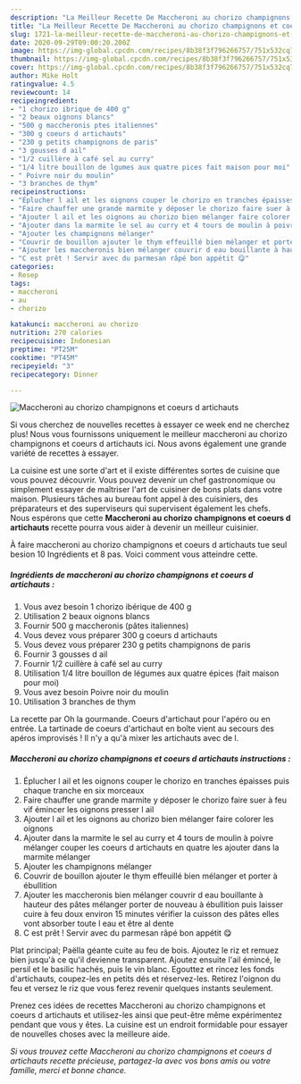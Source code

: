 ```yaml
---
description: "La Meilleur Recette De Maccheroni au chorizo champignons et coeurs d artichauts"
title: "La Meilleur Recette De Maccheroni au chorizo champignons et coeurs d artichauts"
slug: 1721-la-meilleur-recette-de-maccheroni-au-chorizo-champignons-et-coeurs-d-artichauts
date: 2020-09-29T09:00:20.200Z
image: https://img-global.cpcdn.com/recipes/8b38f3f796266757/751x532cq70/maccheroni-au-chorizo-champignons-et-coeurs-d-artichauts-photo-principale-de-la-recette.jpg
thumbnail: https://img-global.cpcdn.com/recipes/8b38f3f796266757/751x532cq70/maccheroni-au-chorizo-champignons-et-coeurs-d-artichauts-photo-principale-de-la-recette.jpg
cover: https://img-global.cpcdn.com/recipes/8b38f3f796266757/751x532cq70/maccheroni-au-chorizo-champignons-et-coeurs-d-artichauts-photo-principale-de-la-recette.jpg
author: Mike Holt
ratingvalue: 4.5
reviewcount: 14
recipeingredient:
- "1 chorizo ibrique de 400 g"
- "2 beaux oignons blancs"
- "500 g maccheronis ptes italiennes"
- "300 g coeurs d artichauts"
- "230 g petits champignons de paris"
- "3 gousses d ail"
- "1/2 cuillère à café sel au curry"
- "1/4 litre bouillon de lgumes aux quatre pices fait maison pour moi"
- " Poivre noir du moulin"
- "3 branches de thym"
recipeinstructions:
- "Éplucher l ail et les oignons couper le chorizo en tranches épaisses puis chaque tranche en six morceaux"
- "Faire chauffer une grande marmite y déposer le chorizo faire suer à feu vif émincer les oignons presser l ail"
- "Ajouter l ail et les oignons au chorizo bien mélanger faire colorer les oignons"
- "Ajouter dans la marmite le sel au curry et 4 tours de moulin à poivre mélanger couper les coeurs d artichauts en quatre les ajouter dans la marmite mélanger"
- "Ajouter les champignons mélanger"
- "Couvrir de bouillon ajouter le thym effeuillé bien mélanger et porter à ébullition"
- "Ajouter les maccheronis bien mélanger couvrir d eau bouillante à hauteur des pâtes mélanger porter de nouveau à ébullition puis laisser cuire à feu doux environ 15 minutes vérifier la cuisson des pâtes elles vont absorber toute l eau et être al dente"
- "C est prêt ! Servir avec du parmesan râpé bon appétit 😋"
categories:
- Resep
tags:
- maccheroni
- au
- chorizo

katakunci: maccheroni au chorizo 
nutrition: 270 calories
recipecuisine: Indonesian
preptime: "PT25M"
cooktime: "PT45M"
recipeyield: "3"
recipecategory: Dinner

---
```



![Maccheroni au chorizo champignons et coeurs d artichauts](https://img-global.cpcdn.com/recipes/8b38f3f796266757/751x532cq70/maccheroni-au-chorizo-champignons-et-coeurs-d-artichauts-photo-principale-de-la-recette.jpg)

Si vous cherchez de nouvelles recettes à essayer ce week end ne cherchez plus! Nous vous fournissons uniquement le meilleur maccheroni au chorizo champignons et coeurs d artichauts ici. Nous avons également une grande variété de recettes à essayer.

La cuisine est une sorte d'art et il existe différentes sortes de cuisine que vous pouvez découvrir. Vous pouvez devenir un chef gastronomique ou simplement essayer de maîtriser l'art de cuisiner de bons plats dans votre maison. Plusieurs tâches au bureau font appel à des cuisiniers, des préparateurs et des superviseurs qui supervisent également les chefs. Nous espérons que cette <strong> Maccheroni au chorizo champignons et coeurs d artichauts </strong> recette pourra vous aider à devenir un meilleur cuisinier.

<!--inarticleads1-->

À faire maccheroni au chorizo champignons et coeurs d artichauts tue seul besion 10 Ingrédients et 8 pas. Voici comment vous atteindre cette.

##### Ingrédients de maccheroni au chorizo champignons et coeurs d artichauts :

1. Vous avez besoin 1 chorizo ibérique de 400 g
1. Utilisation 2 beaux oignons blancs
1. Fournir 500 g maccheronis (pâtes italiennes)
1. Vous devez vous préparer 300 g coeurs d artichauts
1. Vous devez vous préparer 230 g petits champignons de paris
1. Fournir 3 gousses d ail
1. Fournir 1/2 cuillère à café sel au curry
1. Utilisation 1/4 litre bouillon de légumes aux quatre épices (fait maison pour moi)
1. Vous avez besoin  Poivre noir du moulin
1. Utilisation 3 branches de thym


La recette par Oh la gourmande. Coeurs d&#39;artichaut pour l&#39;apéro ou en entrée. La tartinade de coeurs d&#39;artichaut en boîte vient au secours des apéros improvisés ! Il n&#39;y a qu&#39;à mixer les artichauts avec de l. 

<!--inarticleads2-->

##### Maccheroni au chorizo champignons et coeurs d artichauts instructions :

1. Éplucher l ail et les oignons couper le chorizo en tranches épaisses puis chaque tranche en six morceaux
1. Faire chauffer une grande marmite y déposer le chorizo faire suer à feu vif émincer les oignons presser l ail
1. Ajouter l ail et les oignons au chorizo bien mélanger faire colorer les oignons
1. Ajouter dans la marmite le sel au curry et 4 tours de moulin à poivre mélanger couper les coeurs d artichauts en quatre les ajouter dans la marmite mélanger
1. Ajouter les champignons mélanger
1. Couvrir de bouillon ajouter le thym effeuillé bien mélanger et porter à ébullition
1. Ajouter les maccheronis bien mélanger couvrir d eau bouillante à hauteur des pâtes mélanger porter de nouveau à ébullition puis laisser cuire à feu doux environ 15 minutes vérifier la cuisson des pâtes elles vont absorber toute l eau et être al dente
1. C est prêt ! Servir avec du parmesan râpé bon appétit 😋


Plat principal; Paëlla géante cuite au feu de bois. Ajoutez le riz et remuez bien jusqu&#39;à ce qu&#39;il devienne transparent. Ajoutez ensuite l&#39;ail émincé, le persil et le basilic hachés, puis le vin blanc. Egouttez et rincez les fonds d&#39;artichauts, coupez-les en petits dés et réservez-les. Retirez l&#39;oignon du feu et versez le riz que vous ferez revenir quelques instants seulement. 

<!--inarticleads1-->

<p>
Prenez ces idées de recettes Maccheroni au chorizo champignons et coeurs d artichauts et utilisez-les ainsi que peut-être même expérimentez pendant que vous y êtes. La cuisine est un endroit formidable pour essayer de nouvelles choses avec la meilleure aide.
</p>

<p>
<i>Si vous trouvez cette Maccheroni au chorizo champignons et coeurs d artichauts recette précieuse, partagez-la avec vos bons amis ou votre famille, merci et bonne chance.</i>
</p>
